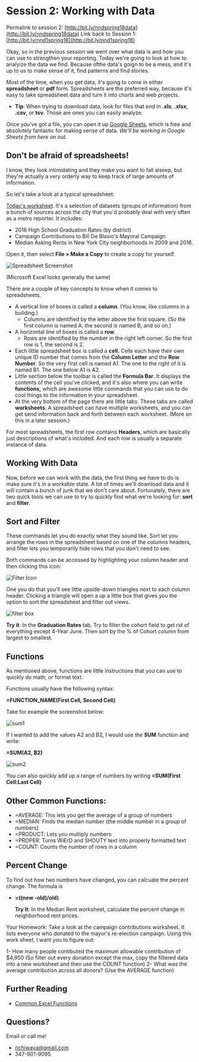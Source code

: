 # Session 2: Working with Data
Permalink to session 2: [http://bit.ly/nndspring18data](http://bit.ly/nndspring18data)
Link back to Session 1: [http://bit.ly/nnd1spring18](http://bit.ly/nnd1spring18)

Okay, so in the previous session we went over what data is and how you can use to strengthen your reporting. Today we're going to look at how to analyize the data we find. Because ofthe data's goign to be a mess, and it's up to us to make sense of it, find patterns and find stories.

Most of the time, when you get data, it's going to come in either **spreadsheet** or **pdf** form. Spreadsheets are the preferred way, because it's easy to take spreadsheet data and turn it into charts and web projects.

- **Tip**: When trying to download data, look for files that end in **.xls**, **.xlsx**, **.csv**, or **tsv**. Those are ones you can easily analyze. 

Once you've got a file, you can open it up [Google Sheets](https://sheets.google.com), which is free and absolutely fantastic for making sense of data. *We'll be working in Google Sheets from here on out.*

## Don't be afraid of spreadsheets!

I know, they look intimidating and they make you want to fall alseep, but they're actually a very orderly way to keep track of large amounts of information.

So let's take a look at a typical spreadsheet:

[Today's worksheet](https://docs.google.com/spreadsheets/d/1t2Kp2yMgWpTVHmNVRs2r0h7e5v5KnyJVNTxfbk4PwwU/edit?usp=sharing). It's a selection of datasets (groups of information) from a bunch of sources across the city that you'd probably deal with very often as a metro reporter. It includes:

- 2016 High School Graduation Rates (by district) 
- Campaign Contributions to Bill De Blasio's Mayoral Campaign
- Median Asking Rents in New York City neighborhoods in 2009 and 2016.

Open it, then select **File > Make a Copy** to create a copy for yourself. 

![Spreadsheet Screenshot](spreadsheet.png)

(Microsoft Excel looks generally the same)

There are a couple of key concepts to know when it comes to spreadsheets.

- A vertical line of boxes is called a **column**. (You know, like columns in a building.)
  - Columns are identified by the letter above the first square. (So the first column is named A, the second is named B, and so on.)
- A horizontal line of boxes is called a **row**.
  - Rows are identified by the number in the right left corner. So the first row is 1, the second is 2.
- Each little spreadsheet box is called a **cell.** Cells each have their own unique ID number that comes from the **Column Letter** and the **Row Number**. So the very first cell is named A1. The one to the right of it is named B1. The one below A1 is A2.
- Little section below the toolbar is called the **Formula Bar**. It displays the contents of the cell you've clicked, and it's also where you can write **functions,** which are awesome little commands that you can use to do cool things to the information in your spreadsheet.
- At the very bottom of the page there are little tabs. These tabs are called **worksheets**. A spreadsheet can have multiple worksheets, and you can get send information back and forth between each worksheet. (More on this in a later session.)

For most spreadsheets, the first row contains **Headers**, which are basically just descriptions of what's included. And each row is usually a separate instance of data.

## Working With Data

Now, before we can work with the data, the first thing we have to do is make sure it's in a workable state. A lot of times we'll download data and it will contain a bunch of junk that we don't care about. Fortunately, there are two quick tools we can use to try to quickly find what we're looking for: **sort** and **filter**.

## Sort and Filter

These commands let you do exactly what they sound like. Sort let you arrange the rows in the spreadsheet based on one of the columns headers, and filter lets you temporarily hide rows that you don't need to see.

Both commands can be accessed by highlighting your column header and then clicking this icon:

![Filter Icon](filter.png)

One you do that you'll see little upside-down triangles next to each column header. Clicking a triangle will open a up a little box that gives you the option to sort the spreadsheet and filter out views.

![filter box](filter_box.png)

**Try it**: In the **Graduation Rates** tab, Try to filter the cohort field to get rid of everything except 4-Year June. Then sort by the % of Cohort column from largest to smallest.

## Functions

As mentioned above, functions are little instructions that you can use to quickly do math, or format text.

Functions usually have the following syntax:

**=FUNCTION_NAME(First Cell, Second Cell)**

Take for example the screenshot below:

![sum1](sum1.png)

If I wanted to add the values A2 and B2, I would use the **SUM** function and write:

**=SUM(A2, B2)**

![sum2](sum2.png)

You can also quickly add up a range of numbers by writing **=SUM(First Cell:Last Cell)**

## Other Common Functions:

- =AVERAGE: This lets you get the average of a group of numbers
- =MEDIAN: Finds the median number (the middle number in a group of numbers)
- =PRODUCT: Lets you multiply numbers
- =PROPER: Turns WiErD and SHOUTY text into properly formatted text
- =COUNT: Counts the number of rows in a column

## Percent Change 
To find out how two numbers have changed, you can calcuate the percent change. The formula is
- **=((new -old)/old)**

  **Try It**: In the Median Rent worksheet, calculate the percent change in neighborhood rent prices.

Your Homework:
Take a look at the campaign contributions worksheet. It lists everyone who donated to the mayor's re-election campaign. Using this work sheet, I want you to figure out:

1- How many people contibuted the maximum allowable contribution of $4,950 (So filter out every donation except the max, copy the filtered data into a new worksheet and then use the COUNT function)
2- What was the average contribution across all donors? (Use the AVERAGE function)


## Further Reading
- [Common Excel Functions](../resources/CommonFormulasFunctions.pdf)

## Questions?

Email or call me!
- nchiwaya@gmail.com
- 347-901-9095
